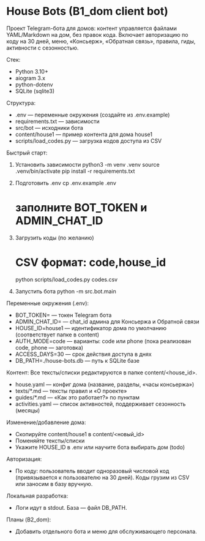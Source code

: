 # House Bots (B1_dom client bot)

Проект Telegram-бота для домов: контент управляется файлами YAML/Markdown на дом, без правок кода. Включает авторизацию по коду на 30 дней, меню, «Консьерж», «Обратная связь», правила, гиды, активности с сезонностью.

Стек:
- Python 3.10+
- aiogram 3.x
- python-dotenv
- SQLite (sqlite3)

Структура:
- .env — переменные окружения (создайте из .env.example)
- requirements.txt — зависимости
- src/bot — исходники бота
- content/house1 — пример контента для дома house1
- scripts/load_codes.py — загрузка кодов доступа из CSV

Быстрый старт:
1) Установить зависимости
   python3 -m venv .venv
   source .venv/bin/activate
   pip install -r requirements.txt

2) Подготовить .env
   cp .env.example .env
   # заполните BOT_TOKEN и ADMIN_CHAT_ID

3) Загрузить коды (по желанию)
   # CSV формат: code,house_id
   python scripts/load_codes.py codes.csv

4) Запустить бота
   python -m src.bot.main

Переменные окружения (.env):
- BOT_TOKEN= — токен Telegram бота
- ADMIN_CHAT_ID= — chat_id админа для Консьержа и Обратной связи
- HOUSE_ID=house1 — идентификатор дома по умолчанию (соответствует папке в content)
- AUTH_MODE=code — варианты: code или phone (пока реализован code, phone — заготовка)
- ACCESS_DAYS=30 — срок действия доступа в днях
- DB_PATH=./house-bots.db — путь к SQLite базе

Контент:
Все тексты/списки редактируются в папке content/<house_id>.
- house.yaml — конфиг дома (название, разделы, «часы консьержа»)
- texts/*.md — тексты правил и «О проекте»
- guides/*.md — «Как это работает?» по пунктам
- activities.yaml — список активностей, поддерживает сезонность (месяцы)

Изменение/добавление дома:
- Скопируйте content/house1 в content/<новый_id>
- Поменяйте тексты/списки
- Укажите HOUSE_ID в .env или научите бота выбирать дом (todo)

Авторизация:
- По коду: пользователь вводит одноразовый числовой код (привязывается к пользователю на 30 дней). Коды грузим из CSV или заносим в базу вручную.

Локальная разработка:
- Логи идут в stdout. База — файл DB_PATH.

Планы (B2_dom):
- Добавить отдельного бота и меню для обслуживающего персонала.

